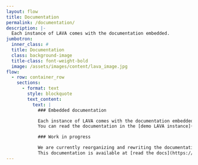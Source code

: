 ```yaml
---
layout: flow
title: Documentation
permalink: /documentation/
description: |-
  Each instance of LAVA comes with the documentation embedded.
jumbotron:
  inner_class: #
  title: Documentation
  class: background-image
  title-class: font-weight-bold
  image: /assets/images/content/lava_image.jpg
flow:
  - row: container_row
    sections:
      - format: text
        style: blockquote
        text_content:
          text: |
            ### Embedded documentation

            Each instance of LAVA comes with the documentation embedded.
            You can read the documentation in the [demo LAVA instance](https://docs.lavasoftware.org/lava/index.html).

            ### Work in progress

            We are currently reorganizing and rewriting the documentation from scratch to better address comments received from the community.
            This documentation is available at [read the docs](https://lava.readthedocs.io/).
---
```

